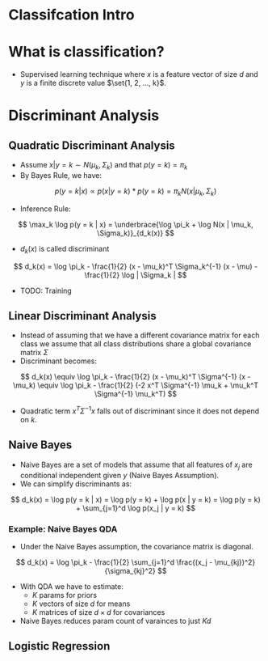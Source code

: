 Classifcation Intro
=====================
# What is classification?
* Supervised learning technique where $x$ is a feature vector of size $d$ and $y$ is a finite discrete value $\set{1, 2, ..., k\}$.

# Discriminant Analysis
## Quadratic Discriminant Analysis
* Assume $x | y=k \sim N(\mu_k, \Sigma_k)$ and that $p(y=k) = \pi_k$
* By Bayes Rule, we have:

$$
p(y = k | x) \propto p(x | y = k) * p(y = k) = \pi_k N(x | \mu_k, \Sigma_k) 
$$

* Inference Rule:

$$
\max_k \log p(y = k | x) = \underbrace{\log \pi_k + \log N(x | \mu_k, \Sigma_k)}_{d_k(x)}
$$

* $d_k(x)$ is called discriminant

$$
d_k(x) = \log \pi_k - \frac{1}{2} (x - \mu_k)^T \Sigma_k^{-1} (x - \mu) - \frac{1}{2} \log | \Sigma_k |
$$

* TODO: Training

## Linear Discriminant Analysis
* Instead of assuming that we have a different covariance matrix for each class we assume that all class distributions share a global covariance matrix $\Sigma$
* Discriminant becomes:

$$
d_k(x) \equiv \log \pi_k - \frac{1}{2} (x - \mu_k)^T \Sigma^{-1} (x - \mu_k) \equiv \log \pi_k - \frac{1}{2} (-2 x^T \Sigma^{-1} \mu_k + \mu_k^T \Sigma^{-1} \mu_k^T)
$$

* Quadratic term $x^T \Sigma^{-1} x$ falls out of discriminant since it does not depend on $k$.

## Naive Bayes
* Naive Bayes are a set of models that assume that all features of $x_j$ are conditional independent given $y$ (Naive Bayes Assumption). 
* We can simplify discriminants as:

$$
d_k(x) = \log p(y = k | x) = \log p(y = k) + \log p(x | y = k) = \log p(y = k) + \sum_{j=1}^d \log p(x_j | y = k)
$$

### Example: Naive Bayes QDA
* Under the Naive Bayes assumption, the covariance matrix is diagonal. 

$$
d_k(x) = \log \pi_k - \frac{1}{2} \sum_{j=1}^d \frac{(x_j - \mu_{kj})^2}{\sigma_{kj}^2}
$$

* With QDA we have to estimate:
  * $K$ params for priors
  * $K$ vectors of size $d$ for means
  * $K$ matrices of size $d \times d$ for covariances
* Naive Bayes reduces param count of varainces to just $Kd$  

## Logistic Regression



